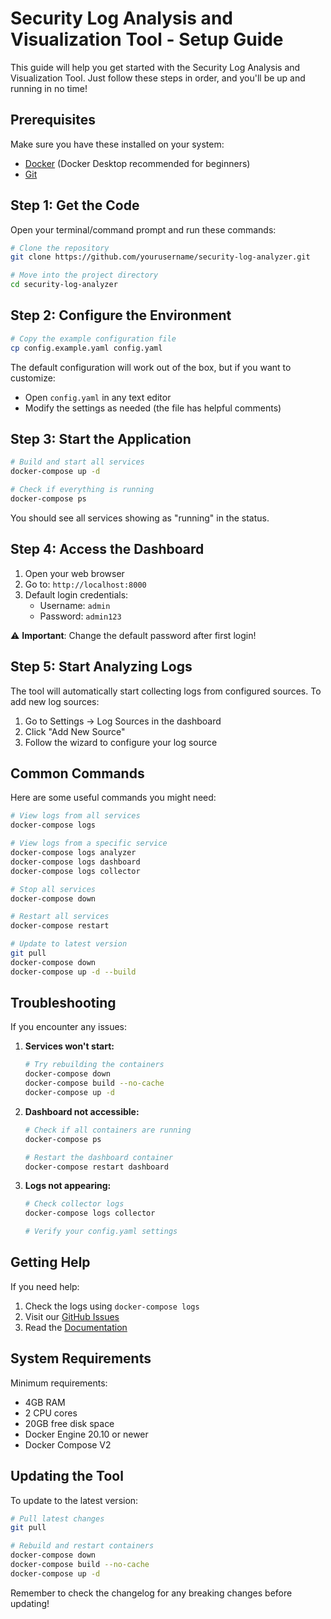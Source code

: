 # Security Log Analysis and Visualization Tool - Setup Guide

This guide will help you get started with the Security Log Analysis and Visualization Tool. Just follow these steps in order, and you'll be up and running in no time!

## Prerequisites

Make sure you have these installed on your system:
- [Docker](https://www.docker.com/products/docker-desktop/) (Docker Desktop recommended for beginners)
- [Git](https://git-scm.com/downloads)

## Step 1: Get the Code

Open your terminal/command prompt and run these commands:

```bash
# Clone the repository
git clone https://github.com/yourusername/security-log-analyzer.git

# Move into the project directory
cd security-log-analyzer
```

## Step 2: Configure the Environment

```bash
# Copy the example configuration file
cp config.example.yaml config.yaml
```

The default configuration will work out of the box, but if you want to customize:
- Open `config.yaml` in any text editor
- Modify the settings as needed (the file has helpful comments)

## Step 3: Start the Application

```bash
# Build and start all services
docker-compose up -d

# Check if everything is running
docker-compose ps
```

You should see all services showing as "running" in the status.

## Step 4: Access the Dashboard

1. Open your web browser
2. Go to: `http://localhost:8000`
3. Default login credentials:
   - Username: `admin`
   - Password: `admin123`
   
⚠️ **Important**: Change the default password after first login!

## Step 5: Start Analyzing Logs

The tool will automatically start collecting logs from configured sources. To add new log sources:

1. Go to Settings → Log Sources in the dashboard
2. Click "Add New Source"
3. Follow the wizard to configure your log source

## Common Commands

Here are some useful commands you might need:

```bash
# View logs from all services
docker-compose logs

# View logs from a specific service
docker-compose logs analyzer
docker-compose logs dashboard
docker-compose logs collector

# Stop all services
docker-compose down

# Restart all services
docker-compose restart

# Update to latest version
git pull
docker-compose down
docker-compose up -d --build
```

## Troubleshooting

If you encounter any issues:

1. **Services won't start:**
   ```bash
   # Try rebuilding the containers
   docker-compose down
   docker-compose build --no-cache
   docker-compose up -d
   ```

2. **Dashboard not accessible:**
   ```bash
   # Check if all containers are running
   docker-compose ps
   
   # Restart the dashboard container
   docker-compose restart dashboard
   ```

3. **Logs not appearing:**
   ```bash
   # Check collector logs
   docker-compose logs collector
   
   # Verify your config.yaml settings
   ```

## Getting Help

If you need help:
1. Check the logs using `docker-compose logs`
2. Visit our [GitHub Issues](https://github.com/yourusername/security-log-analyzer/issues)
3. Read the [Documentation](https://github.com/yourusername/security-log-analyzer/wiki)

## System Requirements

Minimum requirements:
- 4GB RAM
- 2 CPU cores
- 20GB free disk space
- Docker Engine 20.10 or newer
- Docker Compose V2

## Updating the Tool

To update to the latest version:

```bash
# Pull latest changes
git pull

# Rebuild and restart containers
docker-compose down
docker-compose build --no-cache
docker-compose up -d
```

Remember to check the changelog for any breaking changes before updating! 